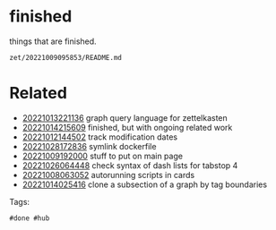 # finished

things that are finished.

` zet/20221009095853/README.md `

# Related

- [20221013221136](/zet/20221013221136/README.md) graph query language for zettelkasten
- [20221014215609](/zet/20221014215609/README.md) finished, but with ongoing related work
- [20221012144502](/zet/20221012144502/README.md) track modification dates
- [20221028172836](/zet/20221028172836/README.md) symlink dockerfile
- [20221009192000](/zet/20221009192000/README.md) stuff to put on main page
- [20221026064448](/zet/20221026064448/README.md) check syntax of dash lists for tabstop 4
- [20221008063052](/zet/20221008063052/README.md) autorunning scripts in cards
- [20221014025416](/zet/20221014025416/README.md) clone a subsection of a graph by tag boundaries

Tags:

    #done #hub
